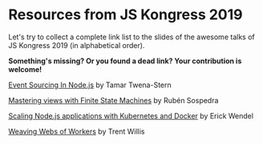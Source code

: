 # Resources from JS Kongress 2019
Let's try to collect a complete link list to the slides of the awesome talks of JS Kongress 2019 (in alphabetical order).

**Something's missing? Or you found a dead link? Your contribution is welcome!**

[Event Sourcing In Node.js](https://speakerdeck.com/tamartwena/event-sourcing-in-node-dot-js) by Tamar Twena-Stern

[Mastering views with Finite State Machines](https://github.com/sospedra/talks/blob/master/finite-state-machines/slides.pdf) by Rubén Sospedra

[Scaling Node.js applications with Kubernetes and Docker](https://www.icloud.com/keynote/04VR3IquunOYEv3G83OTTYn8w#_Scaling_Node.js_applications_with_Kubernetes_and_Docker_-_JSKongress_-_12032019) by Erick Wendel

[Weaving Webs of Workers](https://noti.st/trentmwillis/RxTcdy/weaving-webs-of-workers) by Trent Willis
